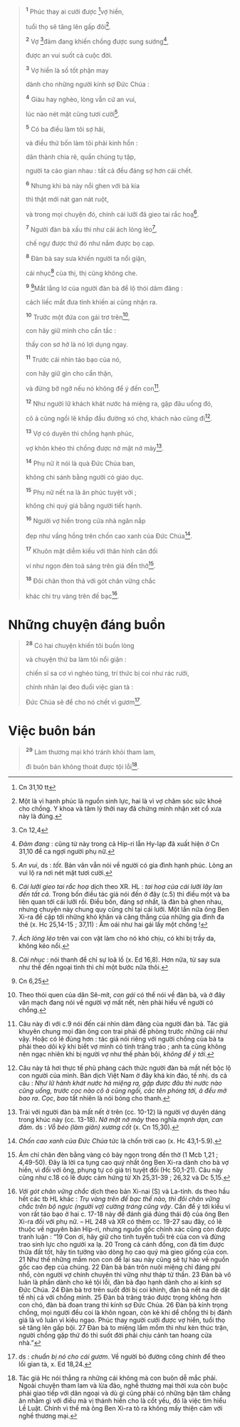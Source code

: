 > <sup><b>1</b></sup> Phúc thay ai cưới được [^1@-f8e100e2-edce-4bfa-8f1e-f101c29811fb]vợ hiền,
>
> tuổi thọ sẽ tăng lên gấp đôi[^1-f8e100e2-edce-4bfa-8f1e-f101c29811fb].
>
> <sup><b>2</b></sup> Vợ [^2@-f8e100e2-edce-4bfa-8f1e-f101c29811fb]đảm đang khiến chồng được sung sướng[^2-f8e100e2-edce-4bfa-8f1e-f101c29811fb],
>
> được an vui suốt cả cuộc đời.
>
> <sup><b>3</b></sup> Vợ hiền là số tốt phận may
>
> dành cho những người kính sợ Đức Chúa :
>
> <sup><b>4</b></sup> Giàu hay nghèo, lòng vẫn cứ an vui,
>
> lúc nào nét mặt cũng tươi cười[^3-f8e100e2-edce-4bfa-8f1e-f101c29811fb].
>
> <sup><b>5</b></sup> Có ba điều làm tôi sợ hãi,
>
> và điều thứ bốn làm tôi phải kinh hồn :
>
> dân thành chia rẽ, quần chúng tụ tập,
>
> người ta cáo gian nhau : tất cả đều đáng sợ hơn cái chết.
>
> <sup><b>6</b></sup> Nhưng khi bà này nổi ghen với bà kia
>
> thì thật mới nát gan nát ruột,
>
> và trong mọi chuyện đó, chính cái lưỡi đã gieo tai rắc hoạ[^4-f8e100e2-edce-4bfa-8f1e-f101c29811fb].
>
> <sup><b>7</b></sup> Người đàn bà xấu thì như cái ách lỏng lẻo[^5-f8e100e2-edce-4bfa-8f1e-f101c29811fb],
>
> chế ngự được thứ đó như nắm được bọ cạp.
>
> <sup><b>8</b></sup> Đàn bà say sưa khiến người ta nổi giận,
>
> cái nhục[^6-f8e100e2-edce-4bfa-8f1e-f101c29811fb] của thị, thị cũng không che.
>
> <sup><b>9</b></sup> [^3@-f8e100e2-edce-4bfa-8f1e-f101c29811fb]Mắt lẳng lơ của người đàn bà để lộ thói dâm đãng :
>
> cách liếc mắt đưa tình khiến ai cũng nhận ra.
>
> <sup><b>10</b></sup> Trước một đứa con gái trơ trẽn[^7-f8e100e2-edce-4bfa-8f1e-f101c29811fb],
>
> con hãy giữ mình cho cẩn tắc :
>
> thấy con sơ hở là nó lợi dụng ngay.
>
> <sup><b>11</b></sup> Trước cái nhìn táo bạo của nó,
>
> con hãy giữ gìn cho cẩn thận,
>
> và đừng bỡ ngỡ nếu nó không để ý đến con[^8-f8e100e2-edce-4bfa-8f1e-f101c29811fb].
>
> <sup><b>12</b></sup> Như người lữ khách khát nước há miệng ra, gặp đâu uống đó,
>
> cô ả cũng ngồi lê khắp đầu đường xó chợ, khách nào cũng đi[^9-f8e100e2-edce-4bfa-8f1e-f101c29811fb].
>
> <sup><b>13</b></sup> Vợ có duyên thì chồng hạnh phúc,
>
> vợ khôn khéo thì chồng được nở mặt nở mày[^10-f8e100e2-edce-4bfa-8f1e-f101c29811fb].
>
> <sup><b>14</b></sup> Phụ nữ ít nói là quà Đức Chúa ban,
>
> không chi sánh bằng người có giáo dục.
>
> <sup><b>15</b></sup> Phụ nữ nết na là ân phúc tuyệt vời ;
>
> không chi quý giá bằng người tiết hạnh.
>
> <sup><b>16</b></sup> Người vợ hiền trong cửa nhà ngăn nắp
>
> đẹp như vầng hồng trên chốn cao xanh của Đức Chúa[^11-f8e100e2-edce-4bfa-8f1e-f101c29811fb].
>
> <sup><b>17</b></sup> Khuôn mặt diễm kiều với thân hình cân đối
>
> ví như ngọn đèn toả sáng trên giá đền thờ[^12-f8e100e2-edce-4bfa-8f1e-f101c29811fb].
>
> <sup><b>18</b></sup> Đôi chân thon thả với gót chân vững chắc
>
> khác chi trụ vàng trên đế bạc[^13-f8e100e2-edce-4bfa-8f1e-f101c29811fb].

# Những chuyện đáng buồn

> <sup><b>28</b></sup> Có hai chuyện khiến tôi buồn lòng
>
> và chuyện thứ ba làm tôi nổi giận :
>
> chiến sĩ sa cơ vì nghèo túng, trí thức bị coi như rác rưởi,
>
> chính nhân lại đeo đuổi việc gian tà :
>
> Đức Chúa sẽ để cho nó chết vì gươm[^14-f8e100e2-edce-4bfa-8f1e-f101c29811fb].

# Việc buôn bán

> <sup><b>29</b></sup> Làm thương mại khó tránh khỏi tham lam,
>
> đi buôn bán không thoát được tội lỗi[^15-f8e100e2-edce-4bfa-8f1e-f101c29811fb].

[^1-f8e100e2-edce-4bfa-8f1e-f101c29811fb]: Một là vì hạnh phúc là nguồn sinh lực, hai là vì vợ chăm sóc sức khoẻ cho chồng. Y khoa và tâm lý thời nay đã chứng minh nhận xét cổ xưa này là đúng.
[^2-f8e100e2-edce-4bfa-8f1e-f101c29811fb]: *Đảm đang* : cũng từ này trong cả Híp-ri lẫn Hy-lạp đã xuất hiện ở Cn 31,10 để ca ngợi người phụ nữ.
[^3-f8e100e2-edce-4bfa-8f1e-f101c29811fb]: *An vui*, ds : *tốt*. Bản văn vẫn nói về người có gia đình hạnh phúc. Lòng an vui lộ ra nơi nét mặt tươi cười.
[^4-f8e100e2-edce-4bfa-8f1e-f101c29811fb]: *Cái lưỡi gieo tai rắc hoạ* dịch theo XR. HL : *tai hoạ của cái lưỡi lây lan đến tất cả*. Trong bốn điều tác giả nói đến ở đây (c.5) thì điều một và ba liên quan tới cái lưỡi rồi. Điều bốn, đáng sợ nhất, là đàn bà ghen nhau, nhưng chuyện này chung quy cũng chỉ tại cái lưỡi. Một lần nữa ông Ben Xi-ra đề cập tới những khó khăn và căng thẳng của những gia đình đa thê (x. Hc 25,14-15 ; 37,11) : Ấm oái như hai gái lấy một chồng !
[^5-f8e100e2-edce-4bfa-8f1e-f101c29811fb]: *Ách lỏng lẻo* trên vai con vật làm cho nó khó chịu, có khi bị trầy da, không kéo nổi.
[^6-f8e100e2-edce-4bfa-8f1e-f101c29811fb]: *Cái nhục* : nói thanh để chỉ sự loã lồ (x. Ed 16,8). Hơn nữa, từ say sưa như thế đến ngoại tình thì chỉ một bước nữa thôi.
[^7-f8e100e2-edce-4bfa-8f1e-f101c29811fb]: Theo thói quen của dân Sê-mít, *con gái* có thể nói về đàn bà, và ở đây văn mạch đang nói về người vợ mất nết, nên phải hiểu về người có chồng.
[^8-f8e100e2-edce-4bfa-8f1e-f101c29811fb]: Câu này đi với c.9 nói đến cái nhìn dâm đãng của người đàn bà. Tác giả khuyên chung mọi đàn ông con trai phải đề phòng trước những cái như vậy. Hoặc có lẽ đúng hơn : tác giả nói riêng với người chồng của bà ta phải theo dõi kỹ khi biết vợ mình có tính trâng tráo ; anh ta cũng không nên ngạc nhiên khi bị người vợ như thế phản bội, *không để ý tới*.
[^9-f8e100e2-edce-4bfa-8f1e-f101c29811fb]: Câu này tả hơi thực tế phũ phàng cách thức người đàn bà mất nết bộc lộ con người của mình. Bản dịch Việt Nam ở đây khá kín đáo, tế nhị. ds cả câu : *Như lữ hành khát nước há miệng ra, gặp được đâu thì nước nào cũng uống, trước cọc nào cô ả cũng ngồi, các tên phóng tới, ả đều mở bao ra*. *Cọc*, *bao* tất nhiên là nói bóng cho thanh.
[^10-f8e100e2-edce-4bfa-8f1e-f101c29811fb]: Trái với người đàn bà mất nết ở trên (cc. 10-12) là người vợ duyên dáng trong khúc này (cc. 13-18). *Nở mặt nở mày* theo nghĩa *mạnh dạn, can đảm*. ds : *Vỗ béo (làm giãn) xương cốt* (x. Cn 15,30).
[^11-f8e100e2-edce-4bfa-8f1e-f101c29811fb]: *Chốn cao xanh của Đức Chúa* tức là chốn trời cao (x. Hc 43,1-5.9).
[^12-f8e100e2-edce-4bfa-8f1e-f101c29811fb]: Ám chỉ chân đèn bằng vàng có bảy ngọn trong đền thờ (1 Mcb 1,21 ; 4,49-50). Đây là lời ca tụng cao quý nhất ông Ben Xi-ra dành cho bà vợ hiền, vì đối với ông, phụng tự có giá trị tuyệt đối (Hc 50,1-21). Câu này cũng như c.18 có lẽ được cảm hứng từ Xh 25,31-39 ; 26,32 và Dc 5,15.
[^13-f8e100e2-edce-4bfa-8f1e-f101c29811fb]: *Với gót chân vững chắc* dịch theo bản Xi-nai (S) và La-tinh. ds theo hầu hết các tb HL khác : *Trụ vàng trên đế bạc thế nào, thì đôi chân vững chắc trên bộ ngực (người vợ) cường tráng cũng vậy*. Cần để ý tới kiểu ví von rất táo bạo ở hai c. 17-18 này để đánh giá đúng thái độ của ông Ben Xi-ra đối với phụ nữ. – HL 248 và XR có thêm cc. 19-27 sau đây, có lẽ thuộc về nguyên bản Híp-ri, nhưng nguồn gốc chính xác cũng còn được tranh luận : “19 Con ơi, hãy giữ cho tinh tuyền tuổi trẻ của con và đừng trao sinh lực cho người xa lạ. 20 Trong cả cánh đồng, con đã tìm được thửa đất tốt, hãy tin tưởng vào dòng họ cao quý mà gieo giống của con. 21 Như thế những mầm non con để lại sau này cũng sẽ tự hào về nguồn gốc cao đẹp của chúng. 22 Đàn bà bán trôn nuôi miệng chỉ đáng phỉ nhổ, còn người vợ chính chuyên thì vững như tháp tử thần. 23 Đàn bà vô luân là phần dành cho kẻ tội lỗi, đàn bà đạo hạnh dành cho ai kính sợ Đức Chúa. 24 Đàn bà trơ trẽn suốt đời bị coi khinh, đàn bà nết na dè dặt tế nhị cả với chồng mình. 25 Đàn bà trâng tráo được trọng không hơn con chó, đàn bà đoan trang thì kính sợ Đức Chúa. 26 Đàn bà kính trọng chồng, mọi người đều coi là khôn ngoan, còn kẻ khi dể chồng thì bị đánh giá là vô luân vì kiêu ngạo. Phúc thay người cưới được vợ hiền, tuổi thọ sẽ tăng lên gấp bội. 27 Đàn bà to miệng lắm mồm thì như kèn thúc trận, người chồng gặp thứ đó thì suốt đời phải chịu cảnh tan hoang cửa nhà.”
[^14-f8e100e2-edce-4bfa-8f1e-f101c29811fb]: ds : *chuẩn bị nó cho cái gươm*. Về người bỏ đường công chính để theo lối gian tà, x. Ed 18,24.
[^15-f8e100e2-edce-4bfa-8f1e-f101c29811fb]: Tác giả Hc nói thẳng ra những cái không mà con buôn dễ mắc phải. Ngoài chuyện tham lam và lừa đảo, nghề thương mại thời xưa còn buộc phải giao tiếp với dân ngoại và dù gì cũng phải có những bận tâm chẳng ăn nhằm gì với điều mà vị thánh hiền cho là cốt yếu, đó là việc tìm hiểu Lề Luật. Chính vì thế mà ông Ben Xi-ra tỏ ra không mấy thiện cảm với nghề thương mại.
[^1@-f8e100e2-edce-4bfa-8f1e-f101c29811fb]: Cn 31,10 tt
[^2@-f8e100e2-edce-4bfa-8f1e-f101c29811fb]: Cn 12,4
[^3@-f8e100e2-edce-4bfa-8f1e-f101c29811fb]: Cn 6,25